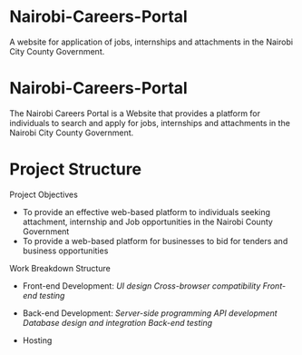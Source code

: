 # Nairobi-Careers-Portal
A website for application of jobs, internships and attachments in the Nairobi City County Government.

# Nairobi-Careers-Portal
The Nairobi Careers Portal is a Website that provides a platform for individuals to search and apply for jobs, internships and attachments in the Nairobi City County Government.

# Project Structure
Project Objectives
- To provide an effective web-based platform to individuals seeking attachment, internship and Job opportunities in the Nairobi County Government
- To provide a web-based platform for businesses to bid for tenders and business opportunities

Work Breakdown Structure
- Front-end Development: 
_UI design_
_Cross-browser compatibility_
_Front-end testing_

- Back-end Development: 
_Server-side programming_
_API development_
_Database design and integration_
_Back-end testing_
- Hosting













